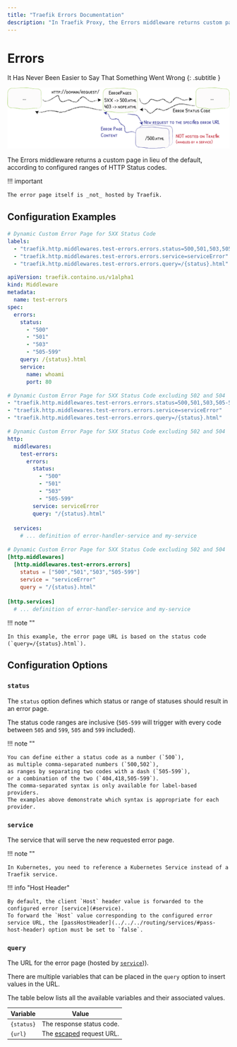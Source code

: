 ```yaml
---
title: "Traefik Errors Documentation"
description: "In Traefik Proxy, the Errors middleware returns custom pages according to configured ranges of HTTP Status codes. Read the technical documentation."
---
```


# Errors

It Has Never Been Easier to Say That Something Went Wrong
{: .subtitle }

![Errors](../../assets/img/middleware/errorpages.png)

The Errors middleware returns a custom page in lieu of the default, according to configured ranges of HTTP Status codes.

!!! important

    The error page itself is _not_ hosted by Traefik.

## Configuration Examples

```yaml tab="Docker & Swarm"
# Dynamic Custom Error Page for 5XX Status Code
labels:
  - "traefik.http.middlewares.test-errors.errors.status=500,501,503,505-599"
  - "traefik.http.middlewares.test-errors.errors.service=serviceError"
  - "traefik.http.middlewares.test-errors.errors.query=/{status}.html"
```

```yaml tab="Kubernetes"
apiVersion: traefik.containo.us/v1alpha1
kind: Middleware
metadata:
  name: test-errors
spec:
  errors:
    status:
      - "500"
      - "501"
      - "503"
      - "505-599"
    query: /{status}.html
    service:
      name: whoami
      port: 80
```

```yaml tab="Consul Catalog"
# Dynamic Custom Error Page for 5XX Status Code excluding 502 and 504
- "traefik.http.middlewares.test-errors.errors.status=500,501,503,505-599"
- "traefik.http.middlewares.test-errors.errors.service=serviceError"
- "traefik.http.middlewares.test-errors.errors.query=/{status}.html"
```

```yaml tab="File (YAML)"
# Dynamic Custom Error Page for 5XX Status Code excluding 502 and 504
http:
  middlewares:
    test-errors:
      errors:
        status:
          - "500"
          - "501"
          - "503"
          - "505-599"
        service: serviceError
        query: "/{status}.html"

  services:
    # ... definition of error-handler-service and my-service
```

```toml tab="File (TOML)"
# Dynamic Custom Error Page for 5XX Status Code excluding 502 and 504
[http.middlewares]
  [http.middlewares.test-errors.errors]
    status = ["500","501","503","505-599"]
    service = "serviceError"
    query = "/{status}.html"

[http.services]
  # ... definition of error-handler-service and my-service
```

!!! note ""

    In this example, the error page URL is based on the status code (`query=/{status}.html`).

## Configuration Options

### `status`

The `status` option defines which status or range of statuses should result in an error page.

The status code ranges are inclusive (`505-599` will trigger with every code between `505` and `599`, `505` and `599` included).

!!! note ""

    You can define either a status code as a number (`500`),
    as multiple comma-separated numbers (`500,502`),
    as ranges by separating two codes with a dash (`505-599`),
    or a combination of the two (`404,418,505-599`).
    The comma-separated syntax is only available for label-based providers.
    The examples above demonstrate which syntax is appropriate for each provider.

### `service`

The service that will serve the new requested error page.

!!! note ""

    In Kubernetes, you need to reference a Kubernetes Service instead of a Traefik service.

!!! info "Host Header"

    By default, the client `Host` header value is forwarded to the configured error [service](#service).
    To forward the `Host` value corresponding to the configured error service URL, the [passHostHeader](../../../routing/services/#pass-host-header) option must be set to `false`.

### `query`

The URL for the error page (hosted by [`service`](#service))).

There are multiple variables that can be placed in the `query` option to insert values in the URL.

The table below lists all the available variables and their associated values.

| Variable   | Value                                                              |
|------------|--------------------------------------------------------------------|
| `{status}` | The response status code.                                          |
| `{url}`    | The [escaped](https://pkg.go.dev/net/url#QueryEscape) request URL. |
